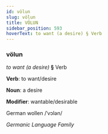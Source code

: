 ```yaml
---
id: völun
slug: völun
title: VÖLUN
sidebar_position: 593
hoverText: to want (a desire) § Verb
---
```


### völun

*to want (a desire)* **§** Verb

**Verb**: to want/desire

**Noun**: a desire

**Modifier**: wantable/desirable

German wollen /ˈvɔlən/

*Germanic Language Family*